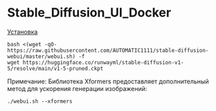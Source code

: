 # Stable_Diffusion_UI_Docker
[Установка](https://github.com/easydiffusion/easydiffusion?tab=readme-ov-file#installation)

```bush
bash <(wget -qO- https://raw.githubusercontent.com/AUTOMATIC1111/stable-diffusion-webui/master/webui.sh) -f
wget https://huggingface.co/runwayml/stable-diffusion-v1-5/resolve/main/v1-5-pruned.ckpt
```
Примечание: Библиотека Xformers предоставляет дополнительный метод для ускорения генерации изображений:
```bush
./webui.sh --xformers
```
